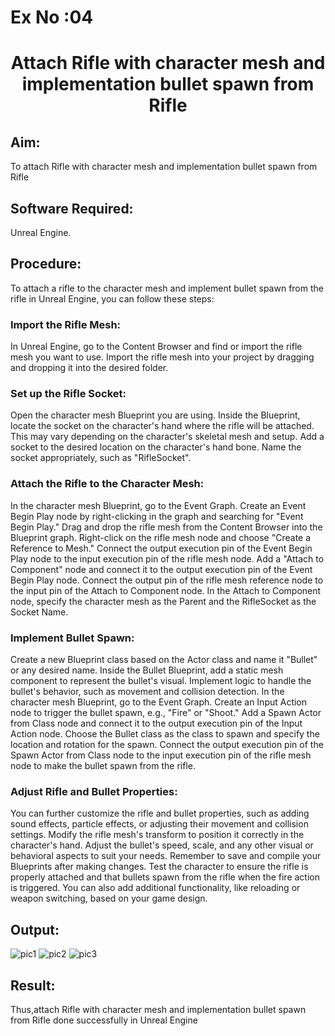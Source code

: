 # Ex No :04

# <p align="center">  Attach Rifle with character mesh and implementation bullet spawn from Rifle </p>

## Aim:
To attach Rifle with character mesh and implementation bullet spawn from Rifle 
## Software Required:
Unreal Engine.

## Procedure:
To attach a rifle to the character mesh and implement bullet spawn from the rifle in Unreal Engine, you can follow these steps:

### Import the Rifle Mesh:

In Unreal Engine, go to the Content Browser and find or import the rifle mesh you want to use.
Import the rifle mesh into your project by dragging and dropping it into the desired folder.

### Set up the Rifle Socket:

Open the character mesh Blueprint you are using.
Inside the Blueprint, locate the socket on the character's hand where the rifle will be attached. This may vary depending on the character's skeletal mesh and setup.
Add a socket to the desired location on the character's hand bone. Name the socket appropriately, such as "RifleSocket".

### Attach the Rifle to the Character Mesh:

In the character mesh Blueprint, go to the Event Graph.
Create an Event Begin Play node by right-clicking in the graph and searching for "Event Begin Play."
Drag and drop the rifle mesh from the Content Browser into the Blueprint graph.
Right-click on the rifle mesh node and choose "Create a Reference to Mesh."
Connect the output execution pin of the Event Begin Play node to the input execution pin of the rifle mesh node.
Add a "Attach to Component" node and connect it to the output execution pin of the Event Begin Play node.
Connect the output pin of the rifle mesh reference node to the input pin of the Attach to Component node.
In the Attach to Component node, specify the character mesh as the Parent and the RifleSocket as the Socket Name.

### Implement Bullet Spawn:

Create a new Blueprint class based on the Actor class and name it "Bullet" or any desired name.
Inside the Bullet Blueprint, add a static mesh component to represent the bullet's visual.
Implement logic to handle the bullet's behavior, such as movement and collision detection.
In the character mesh Blueprint, go to the Event Graph.
Create an Input Action node to trigger the bullet spawn, e.g., "Fire" or "Shoot."
Add a Spawn Actor from Class node and connect it to the output execution pin of the Input Action node.
Choose the Bullet class as the class to spawn and specify the location and rotation for the spawn.
Connect the output execution pin of the Spawn Actor from Class node to the input execution pin of the rifle mesh node to make the bullet spawn from the rifle.

### Adjust Rifle and Bullet Properties:

You can further customize the rifle and bullet properties, such as adding sound effects, particle effects, or adjusting their movement and collision settings.
Modify the rifle mesh's transform to position it correctly in the character's hand.
Adjust the bullet's speed, scale, and any other visual or behavioral aspects to suit your needs.
Remember to save and compile your Blueprints after making changes. Test the character to ensure the rifle is properly attached and that bullets spawn from the rifle when the fire action is triggered. You can also add additional functionality, like reloading or weapon switching, based on your game design.

## Output:
![pic1](https://github.com/durga46/Ex3.Game-programming/assets/75235704/587afc33-e65a-40a3-bc14-4aa573709130)
![pic2](https://github.com/durga46/Ex3.Game-programming/assets/75235704/c64390fa-1f85-44b3-b23c-44328cc221fd)
![pic3](https://github.com/durga46/Ex3.Game-programming/assets/75235704/b383850b-8676-4c23-bced-251f9dc6b10e)



## Result:

Thus,attach Rifle with character mesh and implementation bullet spawn from Rifle done successfully in Unreal Engine





